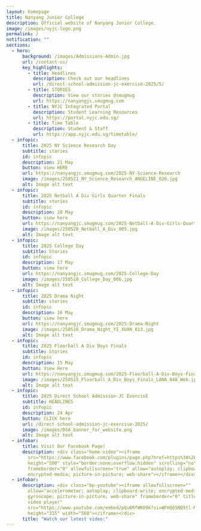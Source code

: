 ```yaml
---
layout: homepage
title: Nanyang Junior College
description: Official website of Nanyang Junior College.
image: /images/nyjc-logo.png
permalink: /
notification: ""
sections:
  - hero:
      background: /images/Admissions-Admin.jpg
      url: /contact-us/
      key_highlights:
        - title: Headlines
          description: Check out our headlines
          url: /direct-school-admission-jc-exercise-2025/5/
        - title: STORIES
          description: View our stories @smugmug
          url: https://nanyangjc.smugmug.com
        - title: NYJC Integrated Portal
          description: Student Learning Resources
          url: https://portal.nyjc.edu.sg/
        - title: Time Table
          description: Student & Staff
          url: https://app.nyjc.edu.sg/timetable/
  - infopic:
      title: 2025 NY Science Research Day
      subtitle: stories
      id: infopic
      description: 21 May
      button: view HERE
      url: https://nanyangjc.smugmug.com/2025-NY-Science-Research
      image: /images/250521_NY_Science_Research_ANGELINE_026.jpg
      alt: Image alt text
  - infopic:
      title: 2025 Netball A Div Girls Quarter Finals
      subtitle: stories
      id: infopic
      description: 20 May
      button: view here
      url: https://nanyangjc.smugmug.com/2025-Netball-A-Div-Girls-Quarter-Finals
      image: /images/250520_Netball_A_Div_005.jpg
      alt: Image alt text
  - infopic:
      title: 2025 College Day
      subtitle: Stories
      id: infopic
      description: 17 May
      button: view here
      url: https://nanyangjc.smugmug.com/2025-College-Day
      image: /images/250518_College_Day_006.jpg
      alt: Image alt text
  - infopic:
      title: 2025 Drama Night
      subtitle: stories
      id: infopic
      description: 16 May
      button: view here
      url: https://nanyangjc.smugmug.com/2025-Drama-Night
      image: /images/250516_Drama_Night_YI_XUAN_013.jpg
      alt: Image alt text
  - infopic:
      title: 2025 Floorball A Div Boys Finals
      subtitle: Stories
      id: infopic
      description: 15 May
      button: View Here
      url: https://nanyangjc.smugmug.com/2025-Floorball-A-Div-Boys-Finals
      image: /images/250515_Floorball_A_Div_Boys_Finals_LANA_048_Web.jpg
      alt: Image alt text
  - infopic:
      title: 2025 Direct School Admission-JC ExercisE
      subtitle: HEADLINES
      id: infopic
      description: 24 Apr
      button: CLICK here
      url: /direct-school-admission-jc-exercise-2025/
      image: /images/DSA_banner_for_website.png
      alt: Image alt text
  - infobar:
      title: Visit Our Facebook Page!
      description: <div class="home-video"><iframe
        src="https://www.facebook.com/plugins/page.php?href=https%3A%2F%2Fwww.facebook.com%2FNanyangjc%2F&tabs=timeline&width=340&height=500&small_header=false&adapt_container_width=true&hide_cover=false&show_facepile=true&appId"
        height="500" style="border:none;overflow:hidden" scrolling="no"
        frameborder="0" allowfullscreen="true" allow="autoplay; clipboard-write;
        encrypted-media; picture-in-picture; web-share"></iframe></div>
  - infobar:
      description: <div class="bp-youtube"><iframe allowfullscreen=""
        allow="accelerometer; autoplay; clipboard-write; encrypted-media;
        gyroscope; picture-in-picture; web-share" frameborder="0" title="YouTube
        video player"
        src="https://www.youtube.com/embed/pQu6RfWKO9k?si=WFHQ65NQ5tl-M84f"
        height="315" width="560"></iframe></div>
      title: "Watch our latest video:"
---
```

